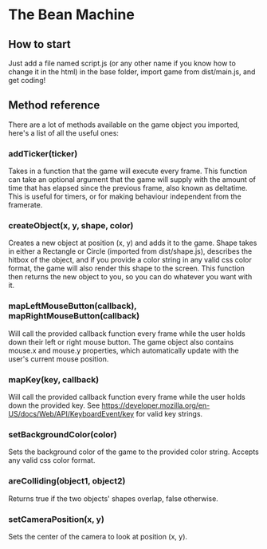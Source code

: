 # The Bean Machine
## How to start
Just add a file named script.js (or any other name if you know how to change it in the html) in the base folder, import game from dist/main.js, and get coding!

## Method reference
There are a lot of methods available on the game object you imported, here's a list of all the useful ones:

### addTicker(ticker)
Takes in a function that the game will execute every frame. This function can take an optional argument that the game will supply with the amount of time that has elapsed since the previous frame, also known as deltatime. This is useful for timers, or for making behaviour independent from the framerate.

### createObject(x, y, shape, color)
Creates a new object at position (x, y) and adds it to the game. Shape takes in either a Rectangle or Circle (imported from dist/shape.js), describes the hitbox of the object, and if you provide a color string in any valid css color format, the game will also render this shape to the screen. This function then returns the new object to you, so you can do whatever you want with it.

### mapLeftMouseButton(callback), mapRightMouseButton(callback)
Will call the provided callback function every frame while the user holds down their left or right mouse button.
The game object also contains mouse.x and mouse.y properties, which automatically update with the user's current mouse position.

### mapKey(key, callback)
Will call the provided callback function every frame while the user holds down the provided key. See https://developer.mozilla.org/en-US/docs/Web/API/KeyboardEvent/key for valid key strings.

### setBackgroundColor(color)
Sets the background color of the game to the provided color string. Accepts any valid css color format.

### areColliding(object1, object2)
Returns true if the two objects' shapes overlap, false otherwise.

### setCameraPosition(x, y)
Sets the center of the camera to look at position (x, y).